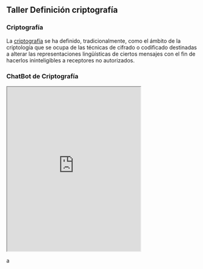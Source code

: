 ## Taller Definición criptografía

### Criptografía

La [criptografía](https://es.wikipedia.org/wiki/Criptograf%C3%ADa) se ha definido, tradicionalmente, como el ámbito de la criptología que se ocupa de las técnicas de cifrado o codificado destinadas a alterar las representaciones lingüísticas de ciertos mensajes con el fin de hacerlos ininteligibles a receptores no autorizados.

### ChatBot de Criptografía


<iframe
    allow="microphone;"
    width="350"
    height="430"
    src="https://console.dialogflow.com/api-client/demo/embedded/8ef7d8cc-cc3f-4d49-a6c4-c6796f4e4a4e">
</iframe>
      
a
